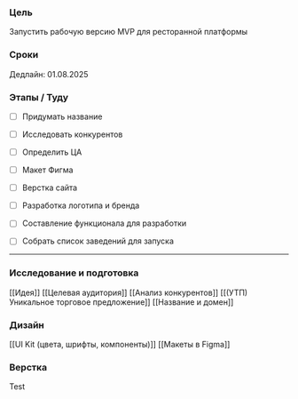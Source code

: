 ### Цель
Запустить рабочую версию MVP для ресторанной платформы

### Сроки
Дедлайн: 01.08.2025

###  Этапы / Туду
- [ ] Придумать название
- [ ] Исследовать конкурентов
- [ ] Определить ЦА
- [ ] Макет Фигма 
- [ ] Верстка сайта
- [ ] Разработка логотипа и бренда
- [ ] Составление функционала для разработки
- [ ] Собрать список заведений для запуска


---
### Исследование и подготовка
[[Идея]]
[[Целевая аудитория]]
[[Анализ конкурентов]]
[[(УТП) Уникальное торговое предложение]]
[[Название и домен]]


### Дизайн
[[UI Kit (цвета, шрифты, компоненты)]]
[[Макеты в Figma]]

### Верстка
Test






